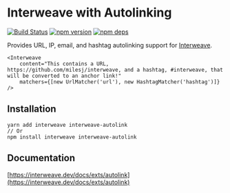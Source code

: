# Interweave with Autolinking

[![Build Status](https://github.com/milesj/interweave/workflows/Build/badge.svg)](https://github.com/milesj/interweave/actions?query=branch%3Amaster)
[![npm version](https://badge.fury.io/js/interweave-autolink.svg)](https://www.npmjs.com/package/interweave-autolink)
[![npm deps](https://david-dm.org/milesj/interweave.svg?path=packages/autolink)](https://www.npmjs.com/package/interweave-autolink)

Provides URL, IP, email, and hashtag autolinking support for
[Interweave](https://github.com/milesj/interweave).

```tsx
<Interweave
	content="This contains a URL, https://github.com/milesj/interweave, and a hashtag, #interweave, that will be converted to an anchor link!"
	matchers={[new UrlMatcher('url'), new HashtagMatcher('hashtag')]}
/>
```

## Installation

```
yarn add interweave interweave-autolink
// Or
npm install interweave interweave-autolink
```

## Documentation

[https://interweave.dev/docs/exts/autolink](https://interweave.dev/docs/exts/autolink)
